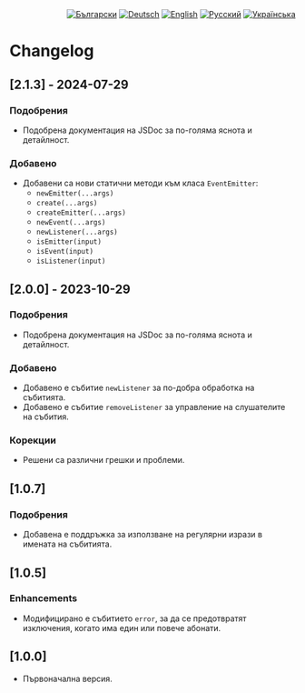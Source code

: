 <div id="locales" align="right">
  <a href="../bg/CHANGELOG.md"><img src="https://img.shields.io/badge/BG-blue?style=flat" alt="Български"></a>
  <a href="../de/CHANGELOG.md"><img src="https://img.shields.io/badge/DE-grey?style=flat" alt="Deutsch"></a>
  <a href="../en/CHANGELOG.md"><img src="https://img.shields.io/badge/EN-grey?style=flat" alt="English"></a>
  <a href="../ru/CHANGELOG.md"><img src="https://img.shields.io/badge/RU-grey?style=flat" alt="Русский"></a>
  <a href="../uk/CHANGELOG.md"><img src="https://img.shields.io/badge/UK-grey?style=flat" alt="Українська"></a>
</div>


# Changelog


## [2.1.3] - 2024-07-29

### Подобрения
* Подобрена документация на JSDoc за по-голяма яснота и детайлност.

### Добавено
* Добавени са нови статични методи към класа `EventEmitter`:
  * `newEmitter(...args)`
  * `create(...args)`
  * `createEmitter(...args)`
  * `newEvent(...args)`
  * `newListener(...args)`
  * `isEmitter(input)`
  * `isEvent(input)`
  * `isListener(input)`


## [2.0.0] - 2023-10-29

### Подобрения
* Подобрена документация на JSDoc за по-голяма яснота и детайлност.

### Добавено
* Добавено е събитие `newListener` за по-добра обработка на събитията.
* Добавено е събитие `removeListener` за управление на слушателите на събития.

### Корекции
* Решени са различни грешки и проблеми.


## [1.0.7]

### Подобрения
* Добавена е поддръжка за използване на регулярни изрази в имената на събитията.


## [1.0.5]

### Enhancements
* Модифицирано е събитието `error`, за да се предотвратят изключения, когато има един или повече абонати.


## [1.0.0]

* Първоначална версия.